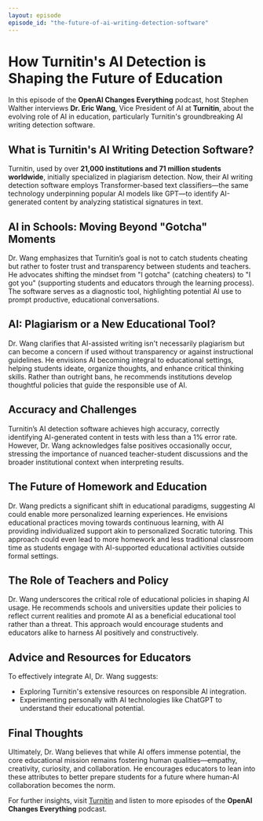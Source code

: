 ```yaml
---
layout: episode
episode_id: "the-future-of-ai-writing-detection-software"
---
```


# How Turnitin's AI Detection is Shaping the Future of Education

In this episode of the **OpenAI Changes Everything** podcast, host Stephen Walther interviews **Dr. Eric Wang**, Vice President of AI at **Turnitin**, about the evolving role of AI in education, particularly Turnitin's groundbreaking AI writing detection software.

## What is Turnitin's AI Writing Detection Software?

Turnitin, used by over **21,000 institutions and 71 million students worldwide**, initially specialized in plagiarism detection. Now, their AI writing detection software employs Transformer-based text classifiers—the same technology underpinning popular AI models like GPT—to identify AI-generated content by analyzing statistical signatures in text.

## AI in Schools: Moving Beyond "Gotcha" Moments

Dr. Wang emphasizes that Turnitin’s goal is not to catch students cheating but rather to foster trust and transparency between students and teachers. He advocates shifting the mindset from "I gotcha" (catching cheaters) to "I got you" (supporting students and educators through the learning process). The software serves as a diagnostic tool, highlighting potential AI use to prompt productive, educational conversations.

## AI: Plagiarism or a New Educational Tool?

Dr. Wang clarifies that AI-assisted writing isn't necessarily plagiarism but can become a concern if used without transparency or against instructional guidelines. He envisions AI becoming integral to educational settings, helping students ideate, organize thoughts, and enhance critical thinking skills. Rather than outright bans, he recommends institutions develop thoughtful policies that guide the responsible use of AI.

## Accuracy and Challenges

Turnitin’s AI detection software achieves high accuracy, correctly identifying AI-generated content in tests with less than a 1% error rate. However, Dr. Wang acknowledges false positives occasionally occur, stressing the importance of nuanced teacher-student discussions and the broader institutional context when interpreting results.

## The Future of Homework and Education

Dr. Wang predicts a significant shift in educational paradigms, suggesting AI could enable more personalized learning experiences. He envisions educational practices moving towards continuous learning, with AI providing individualized support akin to personalized Socratic tutoring. This approach could even lead to more homework and less traditional classroom time as students engage with AI-supported educational activities outside formal settings.

## The Role of Teachers and Policy

Dr. Wang underscores the critical role of educational policies in shaping AI usage. He recommends schools and universities update their policies to reflect current realities and promote AI as a beneficial educational tool rather than a threat. This approach would encourage students and educators alike to harness AI positively and constructively.

## Advice and Resources for Educators

To effectively integrate AI, Dr. Wang suggests:

- Exploring Turnitin's extensive resources on responsible AI integration.
- Experimenting personally with AI technologies like ChatGPT to understand their educational potential.

## Final Thoughts

Ultimately, Dr. Wang believes that while AI offers immense potential, the core educational mission remains fostering human qualities—empathy, creativity, curiosity, and collaboration. He encourages educators to lean into these attributes to better prepare students for a future where human-AI collaboration becomes the norm.

For further insights, visit [Turnitin](https://www.turnitin.com/) and listen to more episodes of the **OpenAI Changes Everything** podcast.

